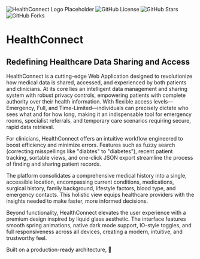 ![HealthConnect Logo Placeholder](https://img.shields.io/badge/HealthConnect-Experimental-blue)
![GitHub License](https://img.shields.io/github/license/your-username/HealthConnect)
![GitHub Stars](https://img.shields.io/github/stars/your-username/HealthConnect)
![GitHub Forks](https://img.shields.io/github/forks/your-username/HealthConnect)

# HealthConnect

## Redefining Healthcare Data Sharing and Access

HealthConnect is a cutting-edge Web Application designed to revolutionize how medical data is shared, accessed, and experienced by both patients and clinicians. At its core lies an intelligent data management and sharing system with robust privacy controls, empowering patients with complete authority over their health information. With flexible access levels—Emergency, Full, and Time-Limited—individuals can precisely dictate who sees what and for how long, making it an indispensable tool for emergency rooms, specialist referrals, and temporary care scenarios requiring secure, rapid data retrieval.

For clinicians, HealthConnect offers an intuitive workflow engineered to boost efficiency and minimize errors. Features such as fuzzy search (correcting misspellings like "diabtes" to "diabetes"), recent patient tracking, sortable views, and one-click JSON export streamline the process of finding and sharing patient records.

The platform consolidates a comprehensive medical history into a single, accessible location, encompassing current conditions, medications, surgical history, family background, lifestyle factors, blood type, and emergency contacts. This holistic view equips healthcare providers with the insights needed to make faster, more informed decisions.

Beyond functionality, HealthConnect elevates the user experience with a premium design inspired by liquid glass aesthetic. The interface features smooth spring animations, native dark mode support, IO-style toggles, and full responsiveness across all devices, creating a modern, intuitive, and trustworthy feel.

Built on a production-ready architecture,
📖
